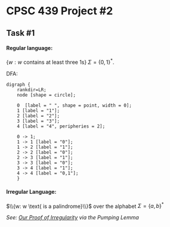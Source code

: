 # CPSC 439 Project #2
## Task #1


#### Regular language:
$\{w:w\text{ contains at least three 1s}\}\textbf{ } \Sigma = \{0, 1\}^*.$

DFA:
```graphviz
digraph {
    rankdir=LR;
    node [shape = circle];

    0  [label = " ", shape = point, width = 0];
    1 [label = "1"];
    2 [label = "2"];
    3 [label = "3"];
    4 [label = "4", peripheries = 2];

    0 -> 1;
    1 -> 1 [label = "0"];
    1 -> 2 [label = "1"];
    2 -> 2 [label = "0"];
    2 -> 3 [label = "1"];
    3 -> 3 [label = "0"];
    3 -> 4 [label = "1"];
    4 -> 4 [label = "0,1"];
    }
```

#### Irregular Language:

$\\{w:  w \text{ is a palindrome}\\}$ over the alphabet $\Sigma = \{a, b\}^*$

*See:* *[Our Proof of Irregularity](https://github.com/diamondburned/cpsc-439/blob/main/yao/proj1/task5.md) via the Pumping Lemma*
